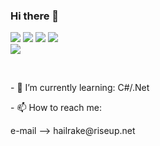 ### Hi there 👋

<p> 
  <p>
    <img src="https://img.shields.io/badge/-CSharp-800080?style=flat-square&logo=csharp&logoColor=white"/>
    <img src="https://img.shields.io/badge/-Javascript-FFDB58?style=flat-square&logo=javascript&logoColor=white"/>
    <img src="https://img.shields.io/badge/-Github-181717?style=flat-square&logo=GitHub&logoColor=white"/>
    <img src="https://img.shields.io/badge/-HTML5-E34F26?style=flat-square&logo=HTML5&logoColor=white"/><br/>
    <img src="https://img.shields.io/badge/-MSSQL-336791?style=flat-square&logo=microsoft-sql-server&logoColor=white"/>
  </p>
</p>
<br/>
<p>- 🌱 I’m currently learning: C#/.Net</p>
<p>- 📫 How to reach me: </p>
     <p>e-mail --> hailrake@riseup.net</p>
 


